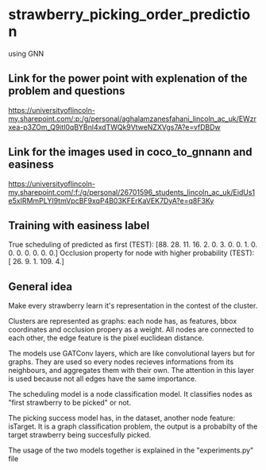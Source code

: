 # strawberry_picking_order_prediction
using GNN 

## Link for the power point with explenation of the problem and questions

https://universityoflincoln-my.sharepoint.com/:p:/g/personal/aghalamzanesfahani_lincoln_ac_uk/EWzrxea-p3ZOm_Q9itl0qBYBnl4xdTWQk9VtweNZXVgs7A?e=vfDBDw

## Link for the images used in coco_to_gnnann and easiness

https://universityoflincoln-my.sharepoint.com/:f:/g/personal/26701596_students_lincoln_ac_uk/EidUs1e5xIRMmPLYI9tmVpcBF9xqP4B03KFErKaVEK7DyA?e=q8F3Ky

## Training with easiness label

True scheduling of predicted as first (TEST):  [88. 28. 11. 16.  2.  0.  3.  0.  0.  1.  0.  0.  0.  0.  0.  0.  0.]
Occlusion property for node with higher probability (TEST):  [ 26.   9.   1. 109.   4.]

## General idea

Make every strawberry learn it's representation in the contest of the cluster.

Clusters are represented as graphs: each node has, as features, bbox coordinates and occlusion propery as a weight. All nodes are connected to each other, the edge feature is the pixel euclidean distance.

The models use GATConv layers, which are like convolutional layers but for graphs. They are used so every nodes recieves informations from its neighbours, and aggregates them with their own. The attention in this layer is used because not all edges have the same importance.

The scheduling model is a node classification model. It classifies nodes as "first strawberry to be picked" or not.

The picking success model has, in the dataset, another node feature: isTarget. It is a graph classification problem, the output is a probabilty of the target strawberry being succesfully picked.

The usage of the two models together is explained in the "experiments.py" file
